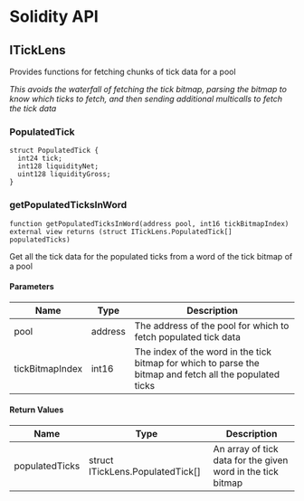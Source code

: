 # Solidity API

## ITickLens

Provides functions for fetching chunks of tick data for a pool

_This avoids the waterfall of fetching the tick bitmap, parsing the bitmap to know which ticks to fetch, and
then sending additional multicalls to fetch the tick data_

### PopulatedTick

```solidity
struct PopulatedTick {
  int24 tick;
  int128 liquidityNet;
  uint128 liquidityGross;
}
```

### getPopulatedTicksInWord

```solidity
function getPopulatedTicksInWord(address pool, int16 tickBitmapIndex) external view returns (struct ITickLens.PopulatedTick[] populatedTicks)
```

Get all the tick data for the populated ticks from a word of the tick bitmap of a pool

#### Parameters

| Name | Type | Description |
| ---- | ---- | ----------- |
| pool | address | The address of the pool for which to fetch populated tick data |
| tickBitmapIndex | int16 | The index of the word in the tick bitmap for which to parse the bitmap and fetch all the populated ticks |

#### Return Values

| Name | Type | Description |
| ---- | ---- | ----------- |
| populatedTicks | struct ITickLens.PopulatedTick[] | An array of tick data for the given word in the tick bitmap |

